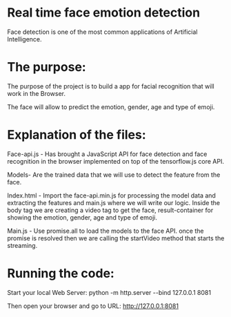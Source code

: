 # Real time face emotion detection
Face detection is one of the most common applications of Artificial Intelligence.

# The purpose:
The purpose of the project is to build a app for facial recognition that will work in the Browser.

The face will allow to predict the  emotion, gender, age and type of emoji.


# Explanation of the files:
Face-api.js - Has brought a JavaScript API for face detection and face recognition in the browser implemented on top of the tensorflow.js core API.

Models- Are the trained data that we will use to detect the feature from the face.

Index.html - Import the face-api.min.js for processing the model data and extracting the features and main.js where we will write our logic.
Inside the body tag we are creating a video tag to get the face, result-container for showing the emotion, gender, age and type of emoji.

Main.js - Use promise.all to load the models to the face API. once the promise is resolved then we are calling the startVideo method that starts the streaming.

# Running the code:
Start your local Web Server: python -m http.server --bind 127.0.0.1 8081

Then open your browser and go to URL: http://127.0.0.1:8081

